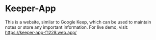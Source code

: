 # Keeper-App
This is a website, similar to Google Keep, which can be used to maintain notes or store any important information.
For live demo, visit: https://keeper-app-f1228.web.app/
